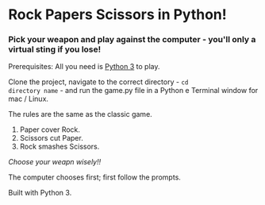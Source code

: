 # Rock Papers Scissors in Python!

### Pick your weapon and play against the computer - you'll only a virtual sting if you lose!

Prerequisites: All you need is [Python 3](https://www.python.org/download/releases/3.0) to play.

Clone the project, navigate to the correct directory - <code>cd directory name</code> - and run the game.py file in a Python e Terminal window for mac / Linux.

The rules are the same as the classic game.  
1. Paper cover Rock.  
2. Scissors cut Paper.  
3. Rock smashes Scissors.  

*Choose your weapn wisely!!*

The computer chooses first; first follow the prompts.

Built with Python 3. 


















